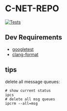 # C-NET-REPO

[![Tests](https://github.com/yassi-github/c-net-repo/actions/workflows/test.yaml/badge.svg)](https://github.com/yassi-github/c-net-repo/actions/workflows/test.yaml)


## Dev Requirements

- [googletest](https://github.com/google/googletest)
- [clang-format](https://releases.llvm.org/16.0.0/tools/clang/docs/ClangFormat.html)

## tips

delete all message queues:

```shell
# show current status
ipcs
# delete all msg queues
ipcrm --all=msg
```
